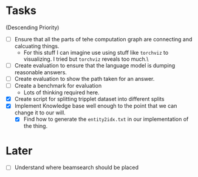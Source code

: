 # Tasks

(Descending Priority)

- [ ] Ensure that all the parts of tehe computation graph are connecting and calcuating things.
    - For this stuff I can imagine use using stuff like `torchviz` to visualizing. I tried but `torchviz` reveals too much.\
- [ ] Create evaluation to ensure that the language model is dumping reasonable answers.
- [ ] Create evaluation to show the path taken for an answer. 
- [ ] Create a benchmark for evaluation
    - Lots of thinking required here.
- [x] Create script for splitting tripplet dataset into different splits
- [x] Implement Knowledge base well enough to the point that we can change it to our will.
    - [x] Find how to generate the `entity2idx.txt` in our implementation of the thing.
# Later
- [ ] Understand where beamsearch should be placed
